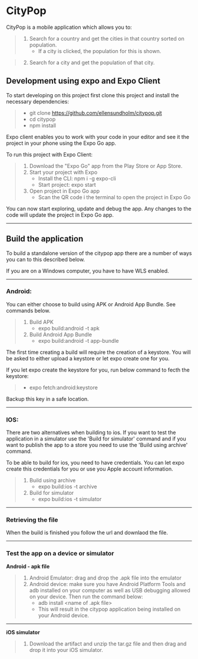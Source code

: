 # CityPop

CityPop is a mobile application which allows you to:

>1. Search for a country and get the cities in that country sorted on population.
>      * If a city is clicked, the population for this is shown.

>2. Search for a city and get the population of that city.

## Development using expo and Expo Client

To start developing on this project first clone this project and install the necessary dependencies:

> * git clone https://github.com/ellensundholm/citypop.git
> * cd citypop
> * npm install

Expo client enables you to work with your code in your editor and see it the project in your phone using the Expo Go app.

To run this project with Expo Client: 

> 1. Download the "Expo Go" app from the Play Store or App Store.
> 2. Start your project with Expo
>    * Install the CLI: npm i -g expo-cli
>    * Start project: expo start
> 3. Open project in Expo Go app
>    * Scan the QR code i the terminal to open the project in Expo Go

You can now start exploring, update and debug the app. 
Any changes to the code will update the project in Expo Go app.

---

## Build the application

To build a standalone version of the citypop app there are a number of ways you can to this described below.

If you are on a Windows computer, you have to have WLS enabled.

---

### **Android:**

You can either choose to build using APK or Android App Bundle. See commands below.

> 1. Build APK
>    * expo build:android -t apk
> 2. Build Android App Bundle
>    * expo build:android -t app-bundle

The first time creating a build will require the creation of a keystore. You will be asked to either upload a keystore or let expo create one for you.

If you let expo create the keystore for you, run below command to fecth the keystore:

> * expo fetch:android:keystore

Backup this key in a safe location.

---

### **IOS:**

There are two alternatives when building to ios. If you want to test the application in a simulator use the 'Build for simulator' command and if you want to publish the app to a store you need to use the 'Build using archive' command.

To be able to build for ios, you need to have credentials. You can let expo create this credentials for you or use you Apple account information.

> 1. Build using archive
>    * expo build:ios -t archive
> 2. Build for simulator
>    * expo build:ios -t simulator

---

### **Retrieving the file**

When the build is finished you follow the url and downlaod the file.

---

### **Test the app on a device or simulator**

**Android - apk file**

> 1. Android Emulator: drag and drop the .apk file into the emulator
> 2. Android device: make sure you have Android Platform Tools and adb installed on your computer as well as USB debugging allowed on your device. Then run the command below:
>    * adb install <name of .apk file>
>    * This will result in the citypop application being installed on your Android device.

---

**iOS simulator**

> 1. Download the artifact and unzip the tar.gz file and then drag and drop it into your iOS simulator.











